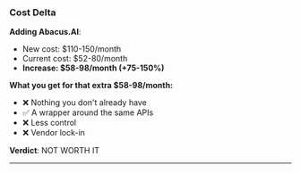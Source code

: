 ### Cost Delta

**Adding Abacus.AI**:

- New cost: $110-150/month
- Current cost: $52-80/month
- **Increase: $58-98/month (+75-150%)**

**What you get for that extra $58-98/month:**

- ❌ Nothing you don't already have
- ✅ A wrapper around the same APIs
- ❌ Less control
- ❌ Vendor lock-in

**Verdict**: NOT WORTH IT

---
